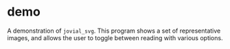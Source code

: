 # demo

A demonstration of `jovial_svg`.  This program shows a set of representative images,
and allows the user to toggle between reading with various options.